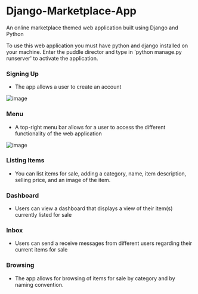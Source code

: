 # Django-Marketplace-App
An online marketplace themed web application built using Django and Python

To use this web application you must have python and django installed on your machine. Enter the puddle director and type in 'python manage.py runserver' to activate the application.

### Signing Up
* The app allows a user to create an account 

![image](https://github.com/Mathuzala/Django-Marketplace-App/assets/44985594/cf40064c-ed48-417d-8f52-75364e62aa2f)


### Menu
* A top-right menu bar allows for a user to access the different functionality of the web application

![image](https://github.com/Mathuzala/Django-Marketplace-App/assets/44985594/c654b574-0d48-48ed-bec8-c49c5b918201)


### Listing Items
* You can list items for sale, adding a category, name, item description, selling price, and an image of the item.


### Dashboard
* Users can view a dashboard that displays a view of their item(s) currently listed for sale



### Inbox
* Users can send a receive messages from different users regarding their current items for sale


### Browsing
* The app allows for browsing of items for sale by category and by naming convention. 

